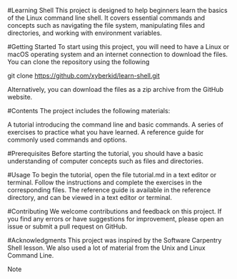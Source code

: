 #Learning Shell
This project is designed to help beginners learn the basics of the Linux command line shell. It covers essential commands and concepts such as navigating the file system, manipulating files and directories, and working with environment variables.

#Getting Started
To start using this project, you will need to have a Linux or macOS operating system and an internet connection to download the files.
You can clone the repository using the following

git clone https://github.com/xyberkid/learn-shell.git

Alternatively, you can download the files as a zip archive from the GitHub website.

#Contents
The project includes the following materials:

A tutorial introducing the command line and basic commands.
A series of exercises to practice what you have learned.
A reference guide for commonly used commands and options.

#Prerequisites
Before starting the tutorial, you should have a basic understanding of computer concepts such as files and directories.

#Usage
To begin the tutorial, open the file tutorial.md in a text editor or terminal. Follow the instructions and complete the exercises in the corresponding files.
The reference guide is available in the reference directory, and can be viewed in a text editor or terminal.

#Contributing
We welcome contributions and feedback on this project. If you find any errors or have suggestions for improvement, please open an issue or submit a pull request on GitHub.

#Acknowledgments
This project was inspired by the Software Carpentry Shell lesson. We also used a lot of material from the Unix and Linux Command Line.

Note
